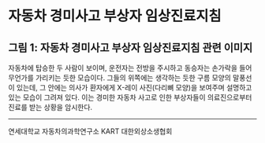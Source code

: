 # 자동차 경미사고 부상자 임상진료지침

## 그림 1: 자동차 경미사고 부상자 임상진료지침 관련 이미지

자동차에 탑승한 두 사람이 보이며, 운전자는 전방을 주시하고 동승자는 손가락을 들어 무언가를 가리키는 듯한 모습이다. 그들의 위쪽에는 생각하는 듯한 구름 모양의 말풍선이 있는데, 그 안에는 의사가 환자에게 X-레이 사진(다리뼈 모양)을 보여주며 설명하고 있는 모습이 그려져 있다. 이는 경미한 자동차 사고로 인한 부상자들이 의료진으로부터 진료를 받는 상황을 암시한다.

---
연세대학교 자동차의과학연구소
KART 대한외상소생협회